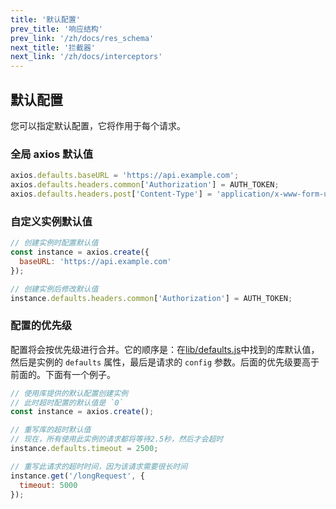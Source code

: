 ```yaml
---
title: '默认配置'
prev_title: '响应结构'
prev_link: '/zh/docs/res_schema'
next_title: '拦截器'
next_link: '/zh/docs/interceptors'
---
```


## 默认配置

您可以指定默认配置，它将作用于每个请求。

### 全局 axios 默认值

```js
axios.defaults.baseURL = 'https://api.example.com';
axios.defaults.headers.common['Authorization'] = AUTH_TOKEN;
axios.defaults.headers.post['Content-Type'] = 'application/x-www-form-urlencoded';
```

### 自定义实例默认值

```js
// 创建实例时配置默认值
const instance = axios.create({
  baseURL: 'https://api.example.com'
});

// 创建实例后修改默认值
instance.defaults.headers.common['Authorization'] = AUTH_TOKEN;
```

### 配置的优先级

配置将会按优先级进行合并。它的顺序是：在[lib/defaults.js](https://github.com/axios/axios/blob/main/lib/defaults.js#L28)中找到的库默认值，然后是实例的 `defaults` 属性，最后是请求的 `config` 参数。后面的优先级要高于前面的。下面有一个例子。

```js
// 使用库提供的默认配置创建实例
// 此时超时配置的默认值是 `0`
const instance = axios.create();

// 重写库的超时默认值
// 现在，所有使用此实例的请求都将等待2.5秒，然后才会超时
instance.defaults.timeout = 2500;

// 重写此请求的超时时间，因为该请求需要很长时间
instance.get('/longRequest', {
  timeout: 5000
});
```
